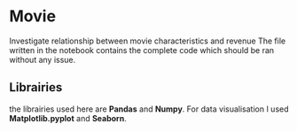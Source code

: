 # Movie
Investigate relationship between movie characteristics and revenue
The file written in the notebook contains the complete code which should be ran without any issue.
## Librairies
the librairies used here are **Pandas** and **Numpy**. For data visualisation I used **Matplotlib.pyplot** and **Seaborn**.
